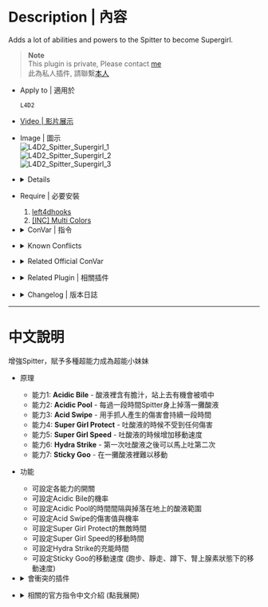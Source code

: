 # Description | 內容
Adds a lot of abilities and powers to the Spitter to become Supergirl.

> __Note__ <br/>
This plugin is private, Please contact [me](https://github.com/fbef0102/Game-Private_Plugin#私人插件列表-private-plugins-list)<br/>
此為私人插件, 請聯繫[本人](https://github.com/fbef0102/Game-Private_Plugin#私人插件列表-private-plugins-list)

* Apply to | 適用於
	```
	L4D2
	```

* [Video | 影片展示](https://youtu.be/wOXLIEBrIS0)

* Image | 圖示
	<br/>![L4D2_Spitter_Supergirl_1](image/L4D2_Spitter_Supergirl_1.gif)
	<br/>![L4D2_Spitter_Supergirl_2](image/L4D2_Spitter_Supergirl_2.gif)
	<br/>![L4D2_Spitter_Supergirl_3](image/L4D2_Spitter_Supergirl_3.gif)

* <details><summary>Details</summary>

	* <b>Acidic Bile ability</b> - Survivors that have wandered into an acid pool have a chance of being splashed with bile and attracting common infected.
	* <b>Acid Swipe ability</b> - The Spitter uses her acid coated fingers to swipe at a Survivor, causing damage over time as the wound burns.
	* <b>Hydra Strike ability</b> - Allows to fire off a second spit rapidly after the Spitter uses ability.
	* <b>Sticky Goo ability</b> - Any Survivor standing inside a pool of Spit will be stuck in the goo and find it harder to move out quickly.
	* <b>Super Girl Protect ability</b> - When the Spitter is prepared to launch a spit, the Spitter is invulnerable. (God Mode)
	* <b>Super Girl Speed ability</b> - The Spitters feet increasing movement speed for a brief period while using their ability.
	* <b>Acidic Pool ability</b> - Due to the unstable nature of the Spitter's body, periodically a pool of Spit will leak out beneath her feet.
</details>

* Require | 必要安裝
	1. [left4dhooks](https://forums.alliedmods.net/showthread.php?t=321696)
	2. [[INC] Multi Colors](https://github.com/fbef0102/L4D1_2-Plugins/releases/tag/Multi-Colors)

* <details><summary>ConVar | 指令</summary>

	* cfg/sourcemod/L4D2_Spitter_Supergirl.cfg
		```php
		// Chance that the Survivor will be biled upon when standing in spit. (100 = 100%).
		L4D2_Spitter_Supergirl_acidicbile_chance "1"

		// If 1, Enables Acidic Bile ability: Survivors that have wandered into an acid pool have a chance of being splashed with bile and attracting common infected.
		L4D2_Spitter_Supergirl_acidicbile_enable "1"

		// Period of time between Acid Pool drops.
		L4D2_Spitter_Supergirl_acidicpool_cooldown "30.0"

		// If 1, Enables Acidic Pool ability: Due to the unstable nature of the Spitter's body, periodically a pool of Spit will leak out beneath her feet.
		L4D2_Spitter_Supergirl_acidicpool_enable "1"

		// Maximum spit puddles each time Acid Pool drops (inferno flames).
		// Note: Must be at least 2 to display particles.
		L4D2_Spitter_Supergirl_acidicpool_puddle_max "2"

		// Chance that when a Spitter claws a Survivor they will take damage over time. (100 = 100%).
		L4D2_Spitter_Supergirl_acidswipe_chance "100"

		// How much damage is inflicted by Acid Swipe each second.
		L4D2_Spitter_Supergirl_acidswipe_damage "1.0"

		// For how many seconds does the Acid Swipe last.
		L4D2_Spitter_Supergirl_acidswipe_duration "8"

		// If 1, Enables Acid Swipe ability: The Spitter uses her acid coated fingers to swipe at a Survivor, causing damage over time as the wound burns.
		L4D2_Spitter_Supergirl_acidswipe_enable "1"

		// Changes how message displays. (0: Disable, 1:In chat, 2: In Hint Box, 3: In center text)
		L4D2_Spitter_Supergirl_announce_type "2"

		// How long the Spitter is invulnerable.
		L4D2_Spitter_Supergirl_god_duration "3.0"

		// If 1, Enables Super Girl Protect ability: When the Spitter is prepared to launch a spit, the Spitter is invulnerable. (God Mode)
		L4D2_Spitter_Supergirl_god_enable "1"

		// Recharge time before the Hydra Strike allows second spit.
		L4D2_Spitter_Supergirl_hydrastrike_cooldown "3.0"

		// If 1, Enables Hydra Strike ability: Allows to fire off a second spit rapidly after the Spitter uses ability.
		L4D2_Spitter_Supergirl_hydrastrike_enable "1"

		// How long the Spitter increases movement speed.
		L4D2_Spitter_Supergirl_speed_duration "3.0"

		// If 1, Enables Super Girl Speed ability: The Spitters feet increasing movement speed for a brief period while using their ability.
		L4D2_Spitter_Supergirl_speed_enable "1"

		// How fast can Spitters move while using their ability.
		L4D2_Spitter_Supergirl_speed_set "250"

		// Maximum run speed for survivors who actives adrenaline eat while Sticky Goo.
		L4D2_Spitter_Supergirl_stickygoo_adrenaline_speed "200"

		// Maximum survivor Crouch speed caused by the Sticky Goo.
		L4D2_Spitter_Supergirl_stickygoo_crouch_speed "30"

		// For how long after exiting the Sticky Goo will a Survivor be slowed.
		L4D2_Spitter_Supergirl_stickygoo_duration "3.0"

		// If 1, Enables Sticky Goo ability: Any Survivor standing inside a pool of Spit will be stuck in the goo and find it harder to move out quickly.
		L4D2_Spitter_Supergirl_stickygoo_enable "1"

		// If 1, Prevents the Survivor from jumping while standing inside a pool of Spit.
		L4D2_Spitter_Supergirl_stickygoo_jump_disable "0"

		// Maximum survivor Run speed caused by the Sticky Goo.
		L4D2_Spitter_Supergirl_stickygoo_run_speed "120"

		// Maximum survivor Walk speed caused by the Sticky Goo.
		L4D2_Spitter_Supergirl_stickygoo_walk_speed "80"
		```
</details>

* <details><summary>Known Conflicts</summary>
	
	If you don't use any of these plugins at all, no need to worry about conflicts.
	1. [Special Infected Ability Movement](https://forums.alliedmods.net/showthread.php?t=307330)
		* Don't allow spitter ability movement with this plugin while using "Supergirl Speed" ability.
</details>

* <details><summary>Related Official ConVar</summary>

	* Write down the following cvars in cfg/server.cfg
		```php
		// Spitter Movement Speed (default: 210, maximum: 450)
		sm_cvar z_spitter_speed  210
		```
</details>

* <details><summary>Related Plugin | 相關插件</summary>

	1. [Spitter Extra Projectiles by Marttt](https://forums.alliedmods.net/showthread.php?t=331085): Allow spitters to spit more than a single projectile at once
		> Spitter可以一次吐多個酸液
</details>

* <details><summary>Changelog | 版本日誌</summary>

	```php
	//Mortiegama @ 2010-2017
	//HarryPotter @ 2023
	```
	* v1.1h (2023-3-22)
		* Control maximum spit puddles each time Acid Pool drops.

	* v1.0h (2023-2-23)
		* Remake code, convert code to latest syntax
		* Fix warnings when compiling on SourceMod 1.11.
		* Optimize code and improve performance
		* Rename all cvars
		* Delete "Acidic Slobber ability", "Acidic Splash".
		* Replace Gamedata with left4dhooks

	* v1.5
		* [Original Plugin by Mortiegama](https://forums.alliedmods.net/showthread.php?t=122802)
</details>

- - - -
# 中文說明
增強Spitter，賦予多種超能力成為超能小妹妹

* 原理
	* 能力1: <b>Acidic Bile</b> - 酸液裡含有膽汁，站上去有機會被噴中
	* 能力2: <b>Acidic Pool</b> - 每過一段時間Spitter身上掉落一攤酸液
	* 能力3: <b>Acid Swipe</b> - 用手抓人產生的傷害會持續一段時間
	* 能力4: <b>Super Girl Protect</b> - 吐酸液的時候不受到任何傷害
	* 能力5: <b>Super Girl Speed</b> - 吐酸液的時候增加移動速度
	* 能力6: <b>Hydra Strike</b> - 第一次吐酸液之後可以馬上吐第二次
	* 能力7: <b>Sticky Goo</b> - 在一攤酸液裡難以移動

* 功能
	* 可設定各能力的開關
	* 可設定Acidic Bile的機率
	* 可設定Acidic Pool的時間間隔與掉落在地上的酸液範圍
	* 可設定Acid Swipe的傷害值與機率
	* 可設定Super Girl Protect的無敵時間
	* 可設定Super Girl Speed的移動時間
	* 可設定Hydra Strike的充能時間
	* 可設定Sticky Goo的移動速度 (跑步、靜走、蹲下、腎上腺素狀態下的移動速度)

* <details><summary>會衝突的插件</summary>
	
	如果沒安裝以下插件就不需要擔心衝突
	1. [Special Infected Ability Movement](https://forums.alliedmods.net/showthread.php?t=307330)
		* 這個插件可以讓spitter使用能力時自由移動，與"Super Girl Speed"能力會有衝突
</details>

* <details><summary>相關的官方指令中文介紹 (點我展開)</summary>

	* 以下指令寫入文件 cfg/server.cfg，可自行調整
		```php
		// Spitter 移動速度 (預設: 210, 最大: 450)
		sm_cvar z_spitter_speed  210
		```
</details>